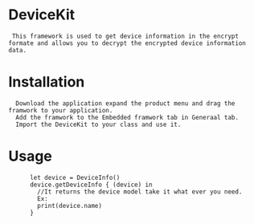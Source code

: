 
# DeviceKit

     This framework is used to get device information in the encrypt formate and allows you to decrypt the encrypted device information data. 

# Installation

      Download the application expand the product menu and drag the framwork to your application.
      Add the framwork to the Embedded framwork tab in Generaal tab.
      Import the DeviceKit to your class and use it.
      
# Usage
      
          let device = DeviceInfo()
          device.getDeviceInfo { (device) in
            //It returns the device model take it what ever you need.
            Ex:
            print(device.name)
          }

